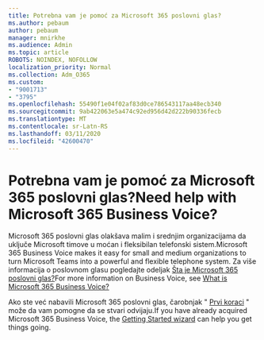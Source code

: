 ```yaml
---
title: Potrebna vam je pomoć za Microsoft 365 poslovni glas?
ms.author: pebaum
author: pebaum
manager: mnirkhe
ms.audience: Admin
ms.topic: article
ROBOTS: NOINDEX, NOFOLLOW
localization_priority: Normal
ms.collection: Adm_O365
ms.custom:
- "9001713"
- "3795"
ms.openlocfilehash: 55490f1e04f02af83d0ce786543117aa48ecb340
ms.sourcegitcommit: 9ab422063e5a474c92ed956d42d222b90336fecb
ms.translationtype: MT
ms.contentlocale: sr-Latn-RS
ms.lasthandoff: 03/11/2020
ms.locfileid: "42600470"
---
```

# <a name="need-help-with-microsoft-365-business-voice"></a><span data-ttu-id="edb32-102">Potrebna vam je pomoć za Microsoft 365 poslovni glas?</span><span class="sxs-lookup"><span data-stu-id="edb32-102">Need help with Microsoft 365 Business Voice?</span></span>

<span data-ttu-id="edb32-103">Microsoft 365 poslovni glas olakšava malim i srednjim organizacijama da uključe Microsoft timove u moćan i fleksibilan telefonski sistem.</span><span class="sxs-lookup"><span data-stu-id="edb32-103">Microsoft 365 Business Voice makes it easy for small and medium organizations to turn Microsoft Teams into a powerful and flexible telephone system.</span></span> <span data-ttu-id="edb32-104">Za više informacija o poslovnom glasu pogledajte odeljak [Šta je Microsoft 365 poslovni glas?](https://docs.microsoft.com/microsoftteams/business-voice/whats-business-voice)</span><span class="sxs-lookup"><span data-stu-id="edb32-104">For more information on Business Voice, see [What is Microsoft 365 Business Voice?](https://docs.microsoft.com/microsoftteams/business-voice/whats-business-voice)</span></span>

<span data-ttu-id="edb32-105">Ako ste već nabavili Microsoft 365 poslovni glas, čarobnjak " [Prvi koraci](https://docs.microsoft.com/microsoftteams/business-voice/use-getting-started-wizard) " može da vam pomogne da se stvari odvijaju.</span><span class="sxs-lookup"><span data-stu-id="edb32-105">If you have already acquired Microsoft 365 Business Voice, the [Getting Started wizard](https://docs.microsoft.com/microsoftteams/business-voice/use-getting-started-wizard) can help you get things going.</span></span> 
